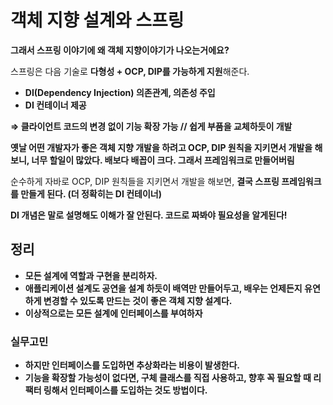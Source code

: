 # 객체 지향 설계와 스프링

**그래서 스프링 이야기에 왜 객체 지향이야기가 나오는거에요?**

스프링은 다음 기술로 **다형성 + OCP, DIP를 가능하게 지원**해준다.

- **DI(Dependency Injection) 의존관계, 의존성 주입**
- **DI 컨테이너 제공**

**⇒ 클라이언트 코드의 변경 없이 기능 확장 가능 // 쉽게 부품을 교체하듯이 개발**

**옛날 어떤 개발자가 좋은 객체 지향 개발을 하려고 OCP, DIP 원칙을 지키면서 개발을 해
보니, 너무 할일이 많았다. 배보다 배꼽이 크다. 그래서 프레임워크로 만들어버림**

순수하게 자바로 OCP, DIP 원칙들을 지키면서 개발을 해보면, 
**결국 스프링 프레임워크를 만들게 된다. (더 정확히는 DI 컨테이너)**

**DI 개념은 말로 설명해도 이해가 잘 안된다. 코드로 짜봐야 필요성을 알게된다!**

## 정리

- **모든 설계에 역할과 구현을 분리하자.**
- **애플리케이션 설계도 공연을 설계 하듯이 배역만 만들어두고, 배우는 언제든지 유연하게
변경할 수 있도록 만드는 것이 좋은 객체 지향 설계다.**
- **이상적으로는 모든 설계에 인터페이스를 부여하자**

### 실무고민

- **하지만 인터페이스를 도입하면 추상화라는 비용이 발생한다.**
- **기능을 확장할 가능성이 없다면, 구체 클래스를 직접 사용하고, 향후 꼭 필요할 때 리팩터
링해서 인터페이스를 도입하는 것도 방법이다.**
